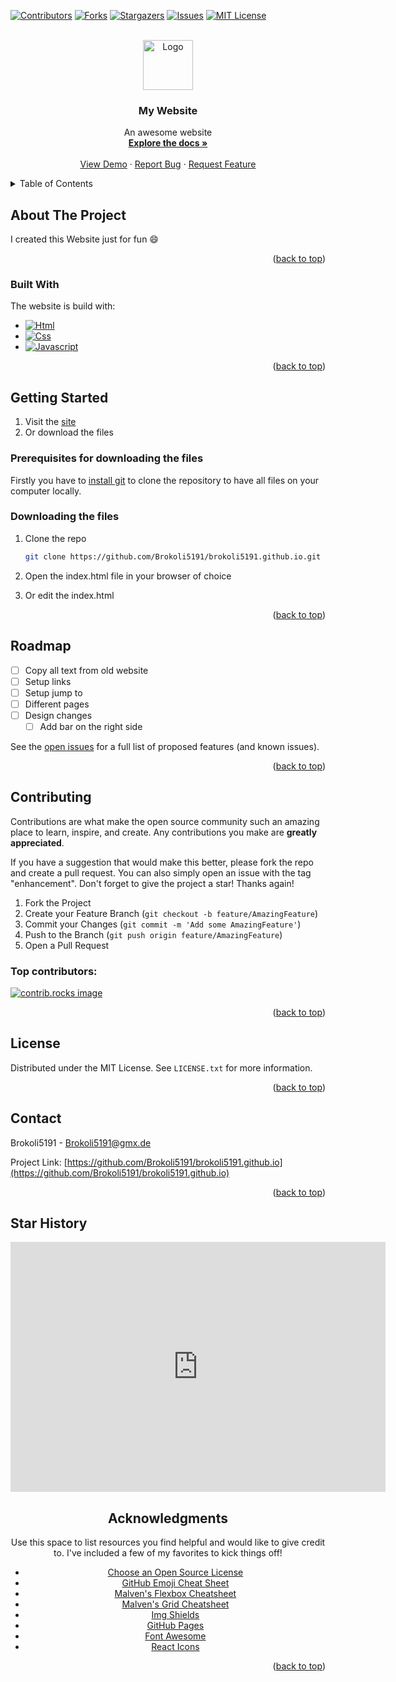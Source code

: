 <!-- Improved compatibility of back to top link: See: https://github.com/othneildrew/Best-README-Template/pull/73 -->
<a id="readme-top"></a>
<!--
*** Thanks for checking out the Best-README-Template. If you have a suggestion
*** that would make this better, please fork the repo and create a pull request
*** or simply open an issue with the tag "enhancement".
*** Don't forget to give the project a star!
*** Thanks again! Now go create something AMAZING! :D
-->



<!-- PROJECT SHIELDS -->
<!--
*** I'm using markdown "reference style" links for readability.
*** Reference links are enclosed in brackets [ ] instead of parentheses ( ).
*** See the bottom of this document for the declaration of the reference variables
*** for contributors-url, forks-url, etc. This is an optional, concise syntax you may use.
*** https://www.markdownguide.org/basic-syntax/#reference-style-links
-->
[![Contributors][contributors-shield]][contributors-url]
[![Forks][forks-shield]][forks-url]
[![Stargazers][stars-shield]][stars-url]
[![Issues][issues-shield]][issues-url]
[![MIT License][license-shield]][license-url]



<!-- PROJECT LOGO -->
<br />
<div align="center">
  <a href="https://github.com/Brokoli5191/brokoli5191.github.io">
    <img src="https://avatars.githubusercontent.com/u/119419930?s=400&u=bd4c915bf1894522db67b6779105a2459354623c&v=4" alt="Logo" width="80" height="80">
  </a>

  <h3 align="center">My Website</h3>

  <p align="center">
    An awesome website
    <br />
    <a href="https://github.com/Brokoli5191/brokoli5191.github.io"><strong>Explore the docs »</strong></a>
    <br />
    <br />
    <a href="https://brokoli5191.github.io">View Demo</a>
    ·
    <a href="https://github.com/Brokoli5191/brokoli5191.github.io/issues/new?labels=bug&template=bug-report---.md">Report Bug</a>
    ·
    <a href="https://github.com/Brokoli5191/brokoli5191.github.io/issues/new?labels=enhancement&template=feature-request---.md">Request Feature</a>
  </p>
</div>



<!-- TABLE OF CONTENTS -->
<details>
  <summary>Table of Contents</summary>
  <ol>
    <li>
      <a href="#about-the-project">About The Project</a>
      <ul>
        <li><a href="#built-with">Built With</a></li>
      </ul>
    </li>
    <li>
      <a href="#getting-started">Getting Started</a>
      <ul>
        <li><a href="#prerequisites-for-downloading-the-files">Prerequisites for downloading the files</a></li>
        <li><a href="#downloading-the-files">Downloading the files</a></li>
      </ul>
    </li>
    <li><a href="#roadmap">Roadmap</a></li>
    <li><a href="#contributing">Contributing</a></li>
    <li><a href="#license">License</a></li>
    <li><a href="#contact">Contact</a></li>
    <li><a href="#acknowledgments">Acknowledgments</a></li>
  </ol>
</details>



<!-- ABOUT THE PROJECT -->
## About The Project

I created this Website just for fun :smile:

<p align="right">(<a href="#readme-top">back to top</a>)</p>



### Built With

The website is build with:

* [![Html][Html.js]][Html-url]
* [![Css][Css.js]][Css-url]
* [![Javascript][Javascript.js]][Javascript-url]

<p align="right">(<a href="#readme-top">back to top</a>)</p>



<!-- GETTING STARTED -->
## Getting Started

1. Visit the [site](https://brokoli5191.github.io/)
2. Or download the files

### Prerequisites for downloading the files

Firstly you have to [install git](https://git-scm.com/book/en/v2/Getting-Started-Installing-Git) to clone the repository to have all files on your computer locally.


### Downloading the files

1. Clone the repo
   ```sh
   git clone https://github.com/Brokoli5191/brokoli5191.github.io.git
   ```
2. Open the index.html file in your browser of choice

3. Or edit the index.html

<p align="right">(<a href="#readme-top">back to top</a>)</p>



<!-- ROADMAP -->
## Roadmap

- [ ] Copy all text from old website
- [ ] Setup links
- [ ] Setup jump to
- [ ] Different pages
- [ ] Design changes
    - [ ] Add bar on the right side

See the [open issues](https://github.com/othneildrew/Best-README-Template/issues) for a full list of proposed features (and known issues).

<p align="right">(<a href="#readme-top">back to top</a>)</p>



<!-- CONTRIBUTING -->
## Contributing

Contributions are what make the open source community such an amazing place to learn, inspire, and create. Any contributions you make are **greatly appreciated**.

If you have a suggestion that would make this better, please fork the repo and create a pull request. You can also simply open an issue with the tag "enhancement".
Don't forget to give the project a star! Thanks again!

1. Fork the Project
2. Create your Feature Branch (`git checkout -b feature/AmazingFeature`)
3. Commit your Changes (`git commit -m 'Add some AmazingFeature'`)
4. Push to the Branch (`git push origin feature/AmazingFeature`)
5. Open a Pull Request

### Top contributors:

<a href="https://github.com/Brokoli5191/brokoli5191.github.io/graphs/contributors">
  <img src="https://contrib.rocks/image?repo=Brokoli5191/brokoli5191.github.io" alt="contrib.rocks image" />
</a>

<p align="right">(<a href="#readme-top">back to top</a>)</p>



<!-- LICENSE -->
## License

Distributed under the MIT License. See `LICENSE.txt` for more information.

<p align="right">(<a href="#readme-top">back to top</a>)</p>



<!-- CONTACT -->
## Contact

Brokoli5191 - Brokoli5191@gmx.de

Project Link: [https://github.com/Brokoli5191/brokoli5191.github.io](https://github.com/Brokoli5191/brokoli5191.github.io)

<p align="right">(<a href="#readme-top">back to top</a>)</p>

## Star History

<div align="center">
  <a href="https://github.com/Brokoli5191/brokoli5191.github.io/stargazers">
    <iframe style="width:100%;height:auto;min-width:600px;min-height:400px;" src="https://star-history.com/embed?secret=#Brokoli5191/brokoli5191.github.io&Date" frameBorder="0"></iframe>
  </a>


<!-- ACKNOWLEDGMENTS -->
## Acknowledgments

Use this space to list resources you find helpful and would like to give credit to. I've included a few of my favorites to kick things off!

* [Choose an Open Source License](https://choosealicense.com)
* [GitHub Emoji Cheat Sheet](https://www.webpagefx.com/tools/emoji-cheat-sheet)
* [Malven's Flexbox Cheatsheet](https://flexbox.malven.co/)
* [Malven's Grid Cheatsheet](https://grid.malven.co/)
* [Img Shields](https://shields.io)
* [GitHub Pages](https://pages.github.com)
* [Font Awesome](https://fontawesome.com)
* [React Icons](https://react-icons.github.io/react-icons/search)

<p align="right">(<a href="#readme-top">back to top</a>)</p>



<!-- MARKDOWN LINKS & IMAGES -->
<!-- https://www.markdownguide.org/basic-syntax/#reference-style-links -->
[contributors-shield]: https://img.shields.io/github/contributors/Brokoli5191/brokoli5191.github.io.svg?style=for-the-badge
[contributors-url]: https://github.com/Brokoli5191/brokoli5191.github.io/graphs/contributors
[forks-shield]: https://img.shields.io/github/forks/Brokoli5191/brokoli5191.github.io.svg?style=for-the-badge
[forks-url]: https://github.com/Brokoli5191/brokoli5191.github.io/network/members
[stars-shield]: https://img.shields.io/github/stars/Brokoli5191/brokoli5191.github.io.svg?style=for-the-badge
[stars-url]: https://github.com/Brokoli5191/brokoli5191.github.io/stargazers
[issues-shield]: https://img.shields.io/github/issues/Brokoli5191/brokoli5191.github.io.svg?style=for-the-badge
[issues-url]: https://github.com/Brokoli5191/brokoli5191.github.io/issues
[license-shield]: https://img.shields.io/github/license/Brokoli5191/brokoli5191.github.io.svg?style=for-the-badge
[license-url]: https://github.com/Brokoli5191/brokoli5191.github.io/blob/master/LICENSE.txt
[product-screenshot]: images/screenshot.png
[Html.js]: https://img.shields.io/badge/Html-000000?style=for-the-badge&logo=html&logoColor=white
[Html-url]: https://en.wikipedia.org/wiki/HTML
[Css.js]: https://img.shields.io/badge/Css-20232A?style=for-the-badge&logo=css&logoColor=61DAFB
[Css-url]: https://en.wikipedia.org/wiki/CSS
[Javascript.js]: https://img.shields.io/badge/Javascript-35495E?style=for-the-badge&logo=Javascript&logoColor=4FC08D
[Javascript-url]: https://en.wikipedia.org/wiki/JavaScript
